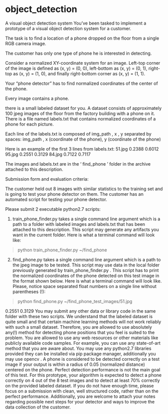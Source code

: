 # object_detection
A visual object detection system
You’ve been tasked to implement a prototype of a visual object detection system for a customer. 

The task is to find a location of a phone dropped on the floor from a single RGB camera image. 

The customer has only one type of phone he is interested in detecting.

Consider a normalized XY-coordinate system for an image. 
Left-top corner of the image is defined as (x, y) = (0, 0), 
left-bottom as (x, y) = (0, 1), 
right-top as (x, y) = (1, 0), and finally
right-bottom corner as (x, y) = (1, 1). 

Your “phone detector” has to find normalized coordinates of the center of the phone. 

Every image contains a phone.

there is a small labeled dataset for you. 
A dataset consists of approximately 100 jpeg images of the floor from the factory building with a phone on it. 
There is a file named labels.txt that contains normalized coordinates of a phone for each picture.

Each line of the labels.txt is composed of img_path , x , y separated by spaces:
img_path , x (coordinate of the phone), y (coordinate of the phone)

Here is an example of the first 3 lines from labels.txt:
51.jpg 0.2388 0.6012
95.jpg 0.2551 0.3129
84.jpg 0.7122 0.7117

The images and labels.txt are in the ‘ find_phone ’ folder in the archive attached to this
description.

Submission form and evaluation criteria:

The customer held out 8 images with similar statistics to the training set and is going to
test your phone detector on them. The customer has an automated script for testing your phone
detector. 

Please submit 2 executable python2.7 scripts:

1) train_phone_finder.py takes a single command line argument which is a path to a
folder with labeled images and labels.txt that has been attached to this
description. This script may generate any artifacts you want in the current folder.
Here is what a terminal command will look like:

> python train_phone_finder.py ~/find_phone

2) find_phone.py takes a single command line argument which is a path to the jpeg
image to be tested. This script may use data in the local folder previously
generated by train_phone_finder.py . This script has to print the normalized
coordinates of the phone detected on this test image in the format shown below.
Here is what a terminal command will look like. Please, notice space separated
float numbers on a single line without parentheses (!):

> python find_phone.py ~/find_phone_test_images/51.jpg

0.2551 0.3129
You may submit any other data or library code in the same folder with these two scripts.
We understand that the labeled dataset is quite small and that certain machine learning
methods will not work reliably with such a small dataset. Therefore, you are allowed to use
absolutely any(!) method for detecting phone positions that you feel is suited to the problem.
You are allowed to use any web resources or other materials like publicly available code
samples. For example, you can use any state-of-art method that you are aware about. You may
use any python2.7 libraries provided they can be installed via pip package manager, additionally
you may use opencv .
A phone is considered to be detected correctly on a test image if your output is within a
radius of 0.05 (normalized distance) centered on the phone. Perfect detection performance is
not the main goal of this test. For this prototype, your algorithm is expected to detect a phone
correctly on 4 out of the 8 test images and to detect at least 70% correctly on the provided
labeled dataset. If you do not have enough time, please focus on a submission with clean, well
structured code, rather than on the perfect performance.
Additionally, you are welcome to attach your notes regarding possible next steps for your
detector and ways to improve the data collection of the customer.
